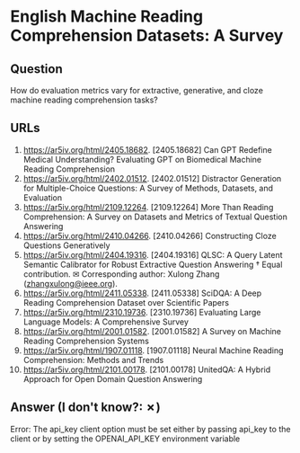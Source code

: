 # English Machine Reading Comprehension Datasets: A Survey

## Question

How do evaluation metrics vary for extractive, generative, and cloze machine reading comprehension tasks?

## URLs

1. https://ar5iv.org/html/2405.18682. [2405.18682] Can GPT Redefine Medical Understanding? Evaluating GPT on Biomedical Machine Reading Comprehension
2. https://ar5iv.org/html/2402.01512. [2402.01512] Distractor Generation for Multiple-Choice Questions: A Survey of Methods, Datasets, and Evaluation
3. https://ar5iv.org/html/2109.12264. [2109.12264] More Than Reading Comprehension: A Survey on Datasets and Metrics of Textual Question Answering
4. https://ar5iv.org/html/2410.04266. [2410.04266] Constructing Cloze Questions Generatively
5. https://ar5iv.org/html/2404.19316. [2404.19316] QLSC: A Query Latent Semantic Calibrator for Robust Extractive Question Answering † Equal contribution. ✉ Corresponding author: Xulong Zhang (zhangxulong@ieee.org).
6. https://ar5iv.org/html/2411.05338. [2411.05338] SciDQA: A Deep Reading Comprehension Dataset over Scientific Papers
7. https://ar5iv.org/html/2310.19736. [2310.19736] Evaluating Large Language Models: A Comprehensive Survey
8. https://ar5iv.org/html/2001.01582. [2001.01582] A Survey on Machine Reading Comprehension Systems
9. https://ar5iv.org/html/1907.01118. [1907.01118] Neural Machine Reading Comprehension: Methods and Trends
10. https://ar5iv.org/html/2101.00178. [2101.00178] UnitedQA: A Hybrid Approach for Open Domain Question Answering

## Answer (I don't know?: ✗)

Error: The api_key client option must be set either by passing api_key to the client or by setting the OPENAI_API_KEY environment variable